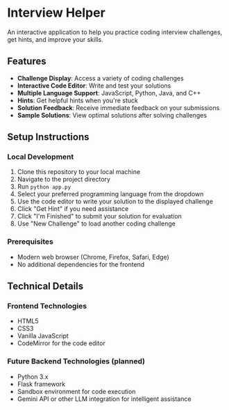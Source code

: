 # Interview Helper

An interactive application to help you practice coding interview challenges, get hints, and improve your skills.

## Features

- **Challenge Display**: Access a variety of coding challenges
- **Interactive Code Editor**: Write and test your solutions
- **Multiple Language Support**: JavaScript, Python, Java, and C++
- **Hints**: Get helpful hints when you're stuck
- **Solution Feedback**: Receive immediate feedback on your submissions
- **Sample Solutions**: View optimal solutions after solving challenges

## Setup Instructions

### Local Development
1. Clone this repository to your local machine
2. Navigate to the project directory
3. Run `python app.py`
4. Select your preferred programming language from the dropdown
5. Use the code editor to write your solution to the displayed challenge
6. Click "Get Hint" if you need assistance
7. Click "I'm Finished" to submit your solution for evaluation
8. Use "New Challenge" to load another coding challenge

### Prerequisites
- Modern web browser (Chrome, Firefox, Safari, Edge)
- No additional dependencies for the frontend

## Technical Details

### Frontend Technologies
- HTML5
- CSS3
- Vanilla JavaScript
- CodeMirror for the code editor

### Future Backend Technologies (planned)
- Python 3.x
- Flask framework
- Sandbox environment for code execution
- Gemini API or other LLM integration for intelligent assistance
